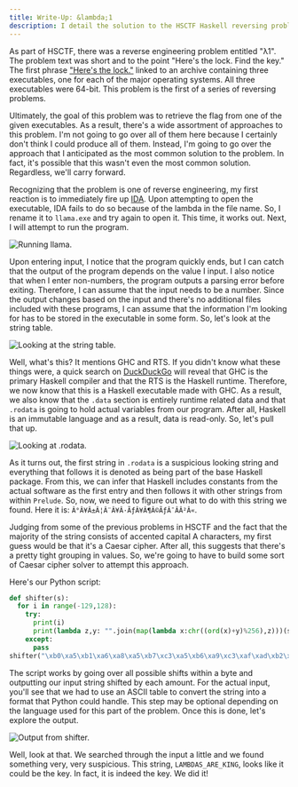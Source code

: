 ```yaml
---
title: Write-Up: &lambda;1
description: I detail the solution to the HSCTF Haskell reversing problem entitled '&lambda;1'.
---
```


As part of HSCTF, there was a reverse engineering problem entitled "λ1". The problem text was short and to the point "Here's the lock. Find the key." The first phrase ["Here's the lock."](http://compete.hsctf.com/ciJsbu4VFk/%CE%BB1.zip) linked to an archive containing three executables, one for each of the major operating systems. All three executables were 64-bit. This problem is the first of a series of reversing problems.

Ultimately, the goal of this problem was to retrieve the flag from one of the given executables. As a result, there's a wide assortment of approaches to this problem. I'm not going to go over all of them here because I certainly don't think I could produce all of them. Instead, I'm going to go over the approach that I anticipated as the most common solution to the problem. In fact, it's possible that this wasn't even the most common solution. Regardless, we'll carry forward.

Recognizing that the problem is one of reverse engineering, my first reaction is to immediately fire up [IDA](https://www.hex-rays.com/products/ida/index.shtml). Upon attempting to open the executable, IDA fails to do so because of the lambda in the file name. So, I rename it to `llama.exe` and try again to open it. This time, it works out. Next, I will attempt to run the program.

![Running llama.](https://dl.dropboxusercontent.com/u/8097711/L1-Screen1.png)

Upon entering input, I notice that the program quickly ends, but I can catch that the output of the program depends on the value I input. I also notice that when I enter non-numbers, the program outputs a parsing error before exiting. Therefore, I can assume that the input needs to be a number. Since the output changes based on the input and there's no additional files included with these programs, I can assume that the information I'm looking for has to be stored in the executable in some form. So, let's look at the string table.

![Looking at the string table.](https://dl.dropboxusercontent.com/u/8097711/L1-Screen2.png)

Well, what's this? It mentions GHC and RTS. If you didn't know what these things were, a quick search on [DuckDuckGo](https://duckduckgo.com/?q=GHCRTS) will reveal that GHC is the primary Haskell compiler and that the RTS is the Haskell runtime. Therefore, we now know that this is a Haskell executable made with GHC. As a result, we also know that the `.data` section is entirely runtime related data and that `.rodata` is going to hold actual variables from our program. After all, Haskell is an immutable language and as a result, data is read-only. So, let's pull that up.

![Looking at .rodata.](https://dl.dropboxusercontent.com/u/8097711/L1-Screen3.png)

As it turns out, the first string in `.rodata` is a suspicious looking string and everything that follows it is denoted as being part of the base Haskell package. From this, we can infer that Haskell includes constants from the actual software as the first entry and then follows it with other strings from within `Prelude`. So, now, we need to figure out what to do with this string we found. Here it is: `Â°Â¥Â±Â¦Â¨Â¥Â·ÃƒÂ¥Â¶Â©ÃƒÂ¯Â­Â²Â«`. 

Judging from some of the previous problems in HSCTF and the fact that the majority of the string consists of accented capital A characters, my first guess would be that it's a Caesar cipher. After all, this suggests that there's a pretty tight grouping in values. So, we're going to have to build some sort of Caesar cipher solver to attempt this approach.

Here's our Python script:
```python
def shifter(s):
  for i in range(-129,128):
    try:
      print(i)
      print(lambda z,y: "".join(map(lambda x:chr((ord(x)+y)%256),z)))(s,i)
    except:
      pass
shifter("\xb0\xa5\xb1\xa6\xa8\xa5\xb7\xc3\xa5\xb6\xa9\xc3\xaf\xad\xb2\xab")
```

The script works by going over all possible shifts within a byte and outputting our input string shifted by each amount. For the actual input, you'll see that we had to use an ASCII table to convert the string into a format that Python could handle. This step may be optional depending on the language used for this part of the problem. Once this is done, let's explore the output.

![Output from shifter.](https://dl.dropboxusercontent.com/u/8097711/L1-Screen4.png)

Well, look at that. We searched through the input a little and we found something very, very suspicious. This string, `LAMBDAS_ARE_KING`, looks like it could be the key. In fact, it is indeed the key. We did it! 

